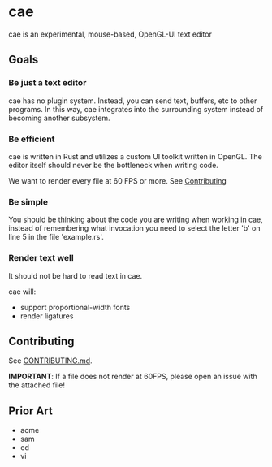 # cae
cae is an experimental, mouse-based, OpenGL-UI text editor

## Goals
### Be just a text editor
cae has no plugin system. Instead, you can send text, buffers, etc to other programs. In this way, cae integrates into the surrounding system instead of becoming another subsystem.

### Be efficient
cae is written in Rust and utilizes a custom UI toolkit written in OpenGL. The editor itself should never be the bottleneck when writing code.

We want to render every file at 60 FPS or more. See [Contributing](#contributing)

### Be simple
You should be thinking about the code you are writing when working in cae, instead of remembering what invocation you need to select the letter 'b' on line 5 in the file 'example.rs'.

### Render text well
It should not be hard to read text in cae.

cae will:
- support proportional-width fonts
- render ligatures

## Contributing
See [CONTRIBUTING.md](CONTRIBUTING.md).

**IMPORTANT**: If a file does not render at 60FPS, please open an issue with the attached file!

## Prior Art
- acme
- sam
- ed
- vi

